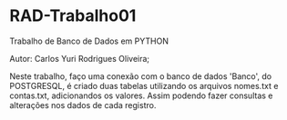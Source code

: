# RAD-Trabalho01
Trabalho de Banco de Dados em PYTHON

Autor: Carlos Yuri Rodrigues Oliveira;

Neste trabalho, faço uma conexão com o banco de dados 'Banco', do POSTGRESQL,
é criado duas tabelas utilizando os arquivos nomes.txt e contas.txt,
adicionandos os valores. Assim podendo fazer consultas e alterações nos dados de cada registro.
